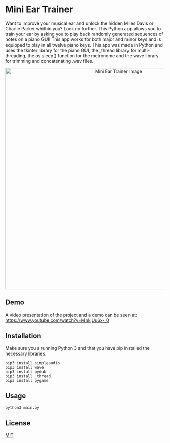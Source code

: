 # Mini Ear Trainer

Want to improve your musical ear and unlock the hidden Miles Davis or Charlie Parker whithin you? Look no further. This Python app allows you to train your ear by asking you to play back randomly generated sequences of notes on a piano GUI! This app works for both major and minor keys and is equipped to play in all twelve piano keys. This app was made in Python and uses the tkinter library for the piano GUI, the _thread library for multi-threading, the os.sleep() function for the metronome and the wave library for trimming and concatenating .wav files.

<p align="center">
  <img width="700" alt="Mini Ear Trainer Image" src="https://user-images.githubusercontent.com/54515271/105939281-e57b0300-6026-11eb-9325-f293b71a686a.png">
</p>

## Demo

A video presentation of the project and a demo can be seen at: https://www.youtube.com/watch?v=MnkjUu6x-_0

## Installation

Make sure you a running Python 3 and that you have pip installed the necessary libraries.

```pip3 install tkinter
pip3 install simpleaudio
pip3 install wave
pip3 install pydub
pip3 install _thread
pip3 install pygame
```

## Usage

```
python3 main.py
```

## License
[MIT](https://choosealicense.com/licenses/mit/)


